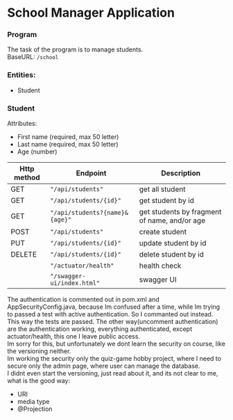 # School Manager Application

### Program
The task of the program is to manage students.  
BaseURL: `/school`

### Entities:
* Student

### Student
Attributes:
* First name (required, max 50 letter)
* Last name (required, max 50 letter)
* Age (number)


| Http method | Endpoint                        | Description                         |
| ------------ | ---------------------------    | ----------------------------------- |
| GET          | `"/api/students"`               | get all student                     |
| GET          | `"/api/students/{id}"`          | get student by id                   |
| GET          | `"/api/students?{name}&{age}"`  | get students by fragment of name, and/or age|
| POST         | `"/api/students"`               | create student                      |
| PUT          | `"/api/students/{id}"`          | update student by id                |
| DELETE       | `"/api/students/{id}"`          | delete student by id                |
|              | `"/actuator/health"`            | health check                |
|              | `"/swagger-ui/index.html"`      | swagger UI                |

The authentication is commented out in pom.xml and AppSecurityConfig.java, because
Im confused after a time, while Im trying to passed a test with active authentication.
So I commanted out instead. This way the tests are passed. The other way(uncomment authentication)
 are the authentication working, everything authenticated, except actuator/health, this one 
I leave public access.  
Im sorry for this, but unfortunately we dont learn the security on course, 
like the versioning neither.  
Im working the security only the quiz-game hobby project, where I need to secure only 
the admin page, where user can manage the database.  
I didnt even start the versioning, just read about it, and its not clear to me, what is 
the good way:
 - URI
 - media type
 - @Projection